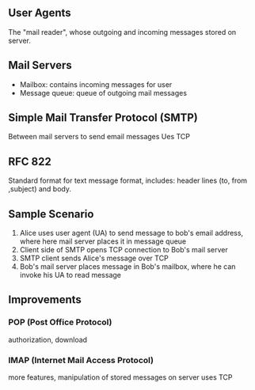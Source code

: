## User Agents
The "mail reader", whose outgoing and incoming messages stored on server. 
## Mail Servers
- Mailbox: contains incoming messages for user
- Message queue: queue of outgoing mail messages
## Simple Mail Transfer Protocol (SMTP)
Between mail servers to send email messages
Ues TCP
## RFC 822
Standard format for text message format, includes: header lines (to, from ,subject) and body. 
## Sample Scenario
1. Alice uses user agent (UA) to send message to bob's email address, where here mail server places it in message queue
2. Client side of SMTP opens TCP connection to Bob's mail server
3. SMTP client sends Alice's message over TCP
4. Bob's mail server places message in Bob's mailbox, where he can invoke his UA to read message
## Improvements
### POP (Post Office Protocol)
authorization, download
### IMAP (Internet Mail Access Protocol)
more features, manipulation of stored messages on server
uses TCP
